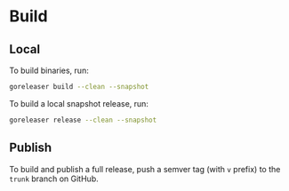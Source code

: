 # Build

## Local

To build binaries, run:

```sh
goreleaser build --clean --snapshot
```

To build a local snapshot release, run:

```sh
goreleaser release --clean --snapshot
```

## Publish

To build and publish a full release, push a semver tag (with `v` prefix) to the `trunk` branch on GitHub.
